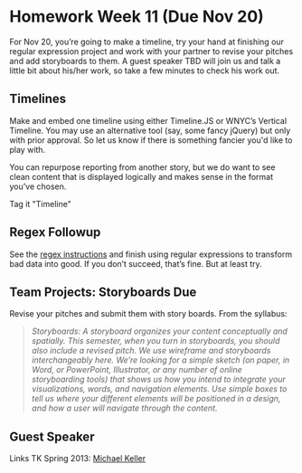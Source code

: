 # Homework Week 11 (Due Nov 20)
For Nov 20, you’re going to make a timeline, try your hand at finishing our regular expression project and work with your partner to revise your pitches and add storyboards to them. A guest speaker TBD will join us and talk a little bit about his/her work, so take a few minutes to check his work out.

## Timelines
Make and embed one timeline using either Timeline.JS or WNYC’s Vertical Timeline. You may use an alternative tool (say, some fancy jQuery) but only with prior approval. So let us know if there is something fancier you'd like to play with. 

You can repurpose reporting from another story, but we do want to see clean content that is displayed logically and makes sense in the format you’ve chosen.

Tag it "Timeline"

## Regex Followup
See the [regex instructions](regex.md) and finish using regular expressions to transform bad data into good. If you don’t succeed, that’s fine. But at least try. 

## Team Projects: Storyboards Due
Revise your pitches and submit them with story boards. From the syllabus:

> *Storyboards: A storyboard organizes your content conceptually and spatially. This semester, when you turn in storyboards, you should also include a revised pitch. We use wireframe and storyboards interchangeably here. We’re looking for a simple sketch (on paper, in Word, or PowerPoint, Illustrator, or any number of online storyboarding tools) that shows us how you intend to integrate your visualizations, words, and navigation elements. Use simple boxes to tell us where your different elements will be positioned in a design, and how a user will navigate through the content.*

## Guest Speaker
Links TK
Spring 2013: [Michael Keller](http://mhkeller.com/)
